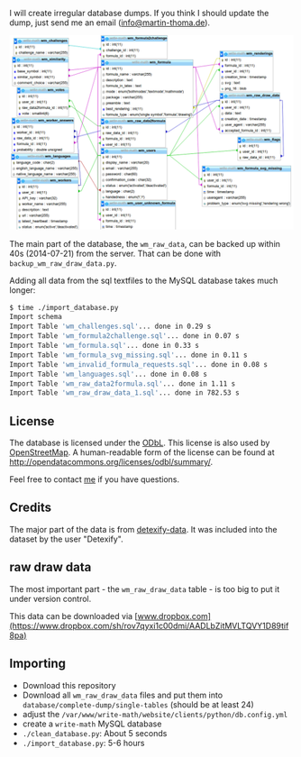 I will create irregular database dumps. If you think I should update the
dump, just send me an email (info@martin-thoma.de).

![A visual overview over the database](https://raw.githubusercontent.com/MartinThoma/write-math/master/database/big-picture-database.png)

The main part of the database, the `wm_raw_data`, can be backed up within 40s
(2014-07-21) from the server. That can be done with `backup_wm_raw_draw_data.py`.

Adding all data from the sql textfiles to the MySQL database takes much longer:

```bash
$ time ./import_database.py 
Import schema
Import Table 'wm_challenges.sql'... done in 0.29 s
Import Table 'wm_formula2challenge.sql'... done in 0.07 s
Import Table 'wm_formula.sql'... done in 0.33 s
Import Table 'wm_formula_svg_missing.sql'... done in 0.11 s
Import Table 'wm_invalid_formula_requests.sql'... done in 0.08 s
Import Table 'wm_languages.sql'... done in 0.08 s
Import Table 'wm_raw_data2formula.sql'... done in 1.11 s
Import Table 'wm_raw_draw_data_1.sql'... done in 782.53 s

```

## License

The database is licensed under the [ODbL](odbl-10.txt). This license is also
used by [OpenStreetMap](http://wiki.openstreetmap.org/wiki/Open_Database_License).
A human-readable form of the license can be found at http://opendatacommons.org/licenses/odbl/summary/. 

Feel free to contact [me](info@martin-thoma.de) if you have questions.

## Credits

The major part of the data is from [detexify-data](https://github.com/kirel/detexify-data).
It was included into the dataset by the user "Detexify".

## raw draw data

The most important part - the `wm_raw_draw_data` table - is too big to put it
under version control.

This data can be downloaded via [www.dropbox.com](https://www.dropbox.com/sh/rov7qyxi1c00dmi/AADLbZitMVLTQVY1D89tif8pa)

## Importing

* Download this repository
* Download all `wm_raw_draw_data` files and put them into
  `database/complete-dump/single-tables` (should be at least 24)
* adjust the `/var/www/write-math/website/clients/python/db.config.yml`
* create a `write-math` MySQL database
* `./clean_database.py`: About 5 seconds
* `./import_database.py`: 5-6 hours